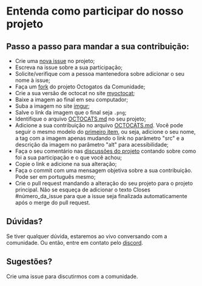 # Entenda como participar do nosso projeto

## Passo a passo para mandar a sua contribuição:
- Crie uma [nova issue](https://github.com/morgannadev/octogatos_da_comunidade/issues/new) no projeto;
- Escreva na issue sobre a sua participação;
- Solicite/verifique com a pessoa mantenedora sobre adicionar o seu nome à issue;
- Faça um [fork](https://github.com/morgannadev/octogatos_da_comunidade/fork) do projeto Octogatos da Comunidade;
- Crie a sua versão de octocat no site [myoctocat](https://myoctocat.com/build-your-octocat/);
- Baixe a imagem ao final em seu computador;
- Suba a imagem no site [imgur](https://imgur.com/upload);
- Salve o link da imagem que o final seja `.png`;
- Identifique o arquivo [OCTOCATS.md](OCTOCATS.md) no seu projeto;
- Adicione a sua contribuição no arquivo [OCTOCATS.md](OCTOCATS.md). Você pode seguir o mesmo modelo do [primeiro item](https://github.com/morgannadev/octogatos_da_comunidade/blob/main/OCTOGATOS.md#morganna-giovanelli), ou seja, adicione o seu nome, a tag com a imagem apenas mudando o link no parâmetro "src" e a descrição da imagem no parâmetro "alt" para acessibilidade;
- Faça o seu comentário nas [discussões do projeto](https://github.com/morgannadev/octogatos_da_comunidade/discussions/1) contando sobre como foi a sua participação e o que você achou;
- Copie o link e adicione na sua alteração;
- Faça o commit com uma mensagem objetiva sobre a sua contribuição. Pode ser em português mesmo;
- Crie o pull request mandando a alteração do seu projeto para o projeto principal. Não se esqueça de adicionar o texto Closes #número_da_issue para que a issue seja finalizada automaticamente após o merge do pull request.

## Dúvidas?
Se tiver qualquer dúvida, estaremos ao vivo conversando com a comunidade. Ou então, entre em contato pelo [discord](https://discord.gg/WAz4jZf9ZS).

## Sugestões?
Crie uma issue para discutirmos com a comunidade.
